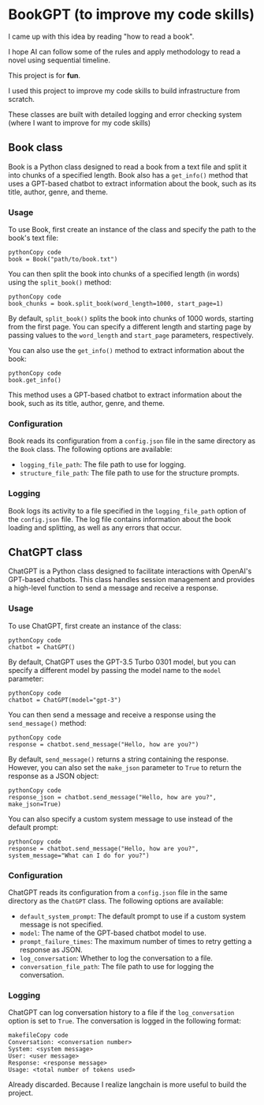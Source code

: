 # BookGPT (to improve my code skills)

I came up with this idea by reading "how to read a book".

I hope AI can follow some of the rules and apply methodology to read a novel using sequential timeline.

This project is for **fun**.

I used this project to improve my code skills to build infrastructure from scratch.

These classes are built with detailed logging and error checking system (where I want to improve for my code skills)



## Book class

Book is a Python class designed to read a book from a text file and split it into chunks of a specified length. Book also has a `get_info()` method that uses a GPT-based chatbot to extract information about the book, such as its title, author, genre, and theme.

### Usage

To use Book, first create an instance of the class and specify the path to the book's text file:

```
pythonCopy code
book = Book("path/to/book.txt")
```

You can then split the book into chunks of a specified length (in words) using the `split_book()` method:

```
pythonCopy code
book_chunks = book.split_book(word_length=1000, start_page=1)
```

By default, `split_book()` splits the book into chunks of 1000 words, starting from the first page. You can specify a different length and starting page by passing values to the `word_length` and `start_page` parameters, respectively.

You can also use the `get_info()` method to extract information about the book:

```
pythonCopy code
book.get_info()
```

This method uses a GPT-based chatbot to extract information about the book, such as its title, author, genre, and theme.

### Configuration

Book reads its configuration from a `config.json` file in the same directory as the `Book` class. The following options are available:

- `logging_file_path`: The file path to use for logging.
- `structure_file_path`: The file path to use for the structure prompts.

### Logging

Book logs its activity to a file specified in the `logging_file_path` option of the `config.json` file. The log file contains information about the book loading and splitting, as well as any errors that occur.



## ChatGPT class

ChatGPT is a Python class designed to facilitate interactions with OpenAI's GPT-based chatbots. This class handles session management and provides a high-level function to send a message and receive a response.

### Usage

To use ChatGPT, first create an instance of the class:

```
pythonCopy code
chatbot = ChatGPT()
```

By default, ChatGPT uses the GPT-3.5 Turbo 0301 model, but you can specify a different model by passing the model name to the `model` parameter:

```
pythonCopy code
chatbot = ChatGPT(model="gpt-3")
```

You can then send a message and receive a response using the `send_message()` method:

```
pythonCopy code
response = chatbot.send_message("Hello, how are you?")
```

By default, `send_message()` returns a string containing the response. However, you can also set the `make_json` parameter to `True` to return the response as a JSON object:

```
pythonCopy code
response_json = chatbot.send_message("Hello, how are you?", make_json=True)
```

You can also specify a custom system message to use instead of the default prompt:

```
pythonCopy code
response = chatbot.send_message("Hello, how are you?", system_message="What can I do for you?")
```

### Configuration

ChatGPT reads its configuration from a `config.json` file in the same directory as the `ChatGPT` class. The following options are available:

- `default_system_prompt`: The default prompt to use if a custom system message is not specified.
- `model`: The name of the GPT-based chatbot model to use.
- `prompt_failure_times`: The maximum number of times to retry getting a response as JSON.
- `log_conversation`: Whether to log the conversation to a file.
- `conversation_file_path`: The file path to use for logging the conversation.

### Logging

ChatGPT can log conversation history to a file if the `log_conversation` option is set to `True`. The conversation is logged in the following format:

```
makefileCopy code
Conversation: <conversation number>
System: <system message>
User: <user message>
Response: <response message>
Usage: <total number of tokens used>
```



Already discarded. Because I realize langchain is more useful to build the project.